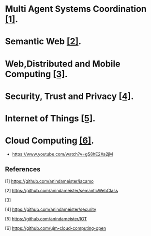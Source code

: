 # Multi Agent Systems Coordination [[1]](#1).
# Semantic Web [[2]](#2).
# Web,Distributed and Mobile Computing [[3]](#3).
# Security, Trust and Privacy [[4]](#4).
# Internet of Things [[5]](#5).
# Cloud Computing [[6]](#6).

- https://www.youtube.com/watch?v=gS8hE2Xa2jM



## References
<a id="1">[1]</a> 
https://github.com/anindameister/jacamo

<a id="2">[2]</a> 
https://github.com/anindameister/semanticWebClass

<a id="3">[3]</a> 


<a id="4">[4]</a> 
https://github.com/anindameister/security

<a id="5">[5]</a> 
https://github.com/anindameister/IOT

<a id="6">[6]</a> 
https://github.com/ujm-cloud-computing-open


 
